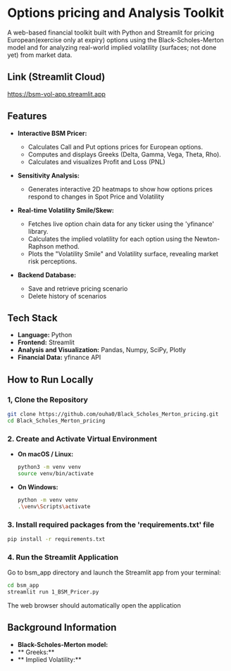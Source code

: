 # Options pricing and Analysis Toolkit

A web-based financial toolkit built with Python and Streamlit for pricing European(exercise only at expiry) options using the
Black-Scholes-Merton model and for analyzing real-world implied volatility (surfaces; not done yet) from market data.

## Link (Streamlit Cloud)
https://bsm-vol-app.streamlit.app

## Features
* **Interactive BSM Pricer:**
    * Calculates Call and Put options prices for European options.
    * Computes and displays Greeks (Delta, Gamma, Vega, Theta, Rho).
    * Calculates and visualizes Profit and Loss (PNL)

* **Sensitivity Analysis:**
    * Generates interactive 2D heatmaps to show how options prices respond to changes in Spot Price and Volatility
* **Real-time Volatility Smile/Skew:**
    * Fetches live option chain data for any ticker using the 'yfinance' library.
    * Calculates the implied volatility for each option using the Newton-Raphson method.
    * Plots the "Volatility Smile" and Volatility surface, revealing market risk perceptions.

* **Backend Database:**
    * Save and retrieve pricing scenario
    * Delete history of scenarios

## Tech Stack

* **Language:** Python
* **Frontend:** Streamlit
* **Analysis and Visualization:** Pandas, Numpy, SciPy, Plotly
* **Financial Data:** yfinance API


## How to Run Locally

### 1, Clone the Repository
```bash
git clone https://github.com/ouha0/Black_Scholes_Merton_pricing.git
cd Black_Scholes_Merton_pricing
```

### 2. Create and Activate Virtual Environment
*   **On macOS / Linux:**
    ```bash
    python3 -m venv venv
    source venv/bin/activate
    ```
*   **On Windows:**
    ```bash
    python -m venv venv
    .\venv\Scripts\activate
    ```

### 3. Install required packages from the 'requirements.txt' file
```bash
pip install -r requirements.txt

```

### 4. Run the Streamlit Application

Go to bsm_app directory and launch the Streamlit app from your terminal:
```bash
cd bsm_app
streamlit run 1_BSM_Pricer.py
```
The web browser should automatically open the application



## Background Information
* **Black-Scholes-Merton model:**
* ** Greeks:**
* ** Implied Volatility:**

